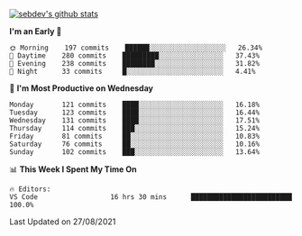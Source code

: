 [![sebdev's github stats](https://github-readme-stats.vercel.app/api?username=sebdeveloper6952&theme=vue-dark)](https://github.com/anuraghazra/github-readme-stats)
<!--START_SECTION:waka-->
**I'm an Early 🐤** 

```text
🌞 Morning    197 commits    ██████░░░░░░░░░░░░░░░░░░░   26.34% 
🌆 Daytime    280 commits    █████████░░░░░░░░░░░░░░░░   37.43% 
🌃 Evening    238 commits    ████████░░░░░░░░░░░░░░░░░   31.82% 
🌙 Night      33 commits     █░░░░░░░░░░░░░░░░░░░░░░░░   4.41%

```
📅 **I'm Most Productive on Wednesday** 

```text
Monday       121 commits    ████░░░░░░░░░░░░░░░░░░░░░   16.18% 
Tuesday      123 commits    ████░░░░░░░░░░░░░░░░░░░░░   16.44% 
Wednesday    131 commits    ████░░░░░░░░░░░░░░░░░░░░░   17.51% 
Thursday     114 commits    ███░░░░░░░░░░░░░░░░░░░░░░   15.24% 
Friday       81 commits     ██░░░░░░░░░░░░░░░░░░░░░░░   10.83% 
Saturday     76 commits     ██░░░░░░░░░░░░░░░░░░░░░░░   10.16% 
Sunday       102 commits    ███░░░░░░░░░░░░░░░░░░░░░░   13.64%

```


📊 **This Week I Spent My Time On** 

```text
🔥 Editors: 
VS Code                  16 hrs 30 mins      █████████████████████████   100.0%

```


 Last Updated on 27/08/2021
<!--END_SECTION:waka-->

